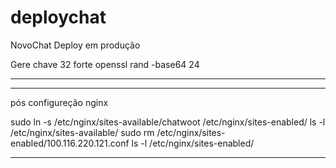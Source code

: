 # deploychat
NovoChat Deploy em produção

Gere chave 32 forte
openssl rand -base64 24
__________________

__________________
pós configureção nginx

sudo ln -s /etc/nginx/sites-available/chatwoot /etc/nginx/sites-enabled/
ls -l /etc/nginx/sites-available/
sudo rm /etc/nginx/sites-enabled/100.116.220.121.conf
ls -l /etc/nginx/sites-enabled/
___________________
